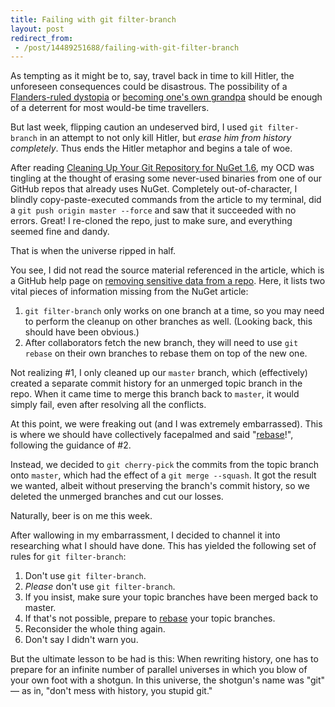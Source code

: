 ```yaml
---
title: Failing with git filter-branch
layout: post
redirect_from:
 - /post/14489251688/failing-with-git-filter-branch
---
```


As tempting as it might be to, say, travel back in time to kill Hitler, the unforeseen consequences could be disastrous. The possibility of a [Flanders-ruled dystopia][simpsons] or [becoming one's own grandpa][futurama] should be enough of a deterrent for most would-be time travellers.

But last week, flipping caution an undeserved bird, I used `git filter-branch` in an attempt to not only kill Hitler, but _erase him from history completely_. Thus ends the Hitler metaphor and begins a tale of woe.

After reading [Cleaning Up Your Git Repository for NuGet 1.6][article], my OCD was tingling at the thought of erasing some never-used binaries from one of our GitHub repos that already uses NuGet. Completely out-of-character, I blindly copy-paste-executed commands from the article to my terminal, did a `git push origin master --force` and saw that it succeeded with no errors. Great! I re-cloned the repo, just to make sure, and everything seemed fine and dandy.

That is when the universe ripped in half.

You see, I did not read the source material referenced in the article, which is a GitHub help page on [removing sensitive data from a repo][gh-help]. Here, it lists two vital pieces of information missing from the NuGet article:

1. `git filter-branch` only works on one branch at a time, so you may need to perform the cleanup on other branches as well. (Looking back, this should have been obvious.)
2. After collaborators fetch the new branch, they will need to use `git rebase` on their own branches to rebase them on top of the new one.

Not realizing #1, I only cleaned up our `master` branch, which (effectively) created a separate commit history for an unmerged topic branch in the repo. When it came time to merge this branch back to `master`, it would simply fail, even after resolving all the conflicts.

At this point, we were freaking out (and I was extremely embarrassed). This is where we should have collectively facepalmed and said "[rebase][rebase]!", following the guidance of #2.

Instead, we decided to `git cherry-pick` the commits from the topic branch onto `master`, which had the effect of a `git merge --squash`. It got the result we wanted, albeit without preserving the branch's commit history, so we deleted the unmerged branches and cut our losses.

Naturally, beer is on me this week.

After wallowing in my embarrassment, I decided to channel it into researching what I should have done. This has yielded the following set of rules for `git filter-branch`:

1. Don't use `git filter-branch`.
2. _Please_ don't use `git filter-branch`.
3. If you insist, make sure your topic branches have been merged back to master.
4. If that's not possible, prepare to [rebase][rebase] your topic branches.
5. Reconsider the whole thing again.
6. Don't say I didn't warn you.

But the ultimate lesson to be had is this: When rewriting history, one has to prepare for an infinite number of parallel universes in which you blow of your own foot with a shotgun. In this universe, the shotgun's name was "git" &mdash; as in, "don't mess with history, you stupid git."

[simpsons]: http://en.wikipedia.org/wiki/Treehouse_of_Horror_V#Time_and_Punishment
[futurama]: http://en.wikipedia.org/wiki/Roswell_That_Ends_Well
[article]: http://coderjournal.com/2011/12/cleaning-up-your-git-repository-for-nuget-1-6/
[gh-help]: http://help.github.com/remove-sensitive-data/
[rebase]: http://book.git-scm.com/4_rebasing.html

